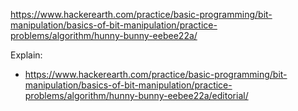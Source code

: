 https://www.hackerearth.com/practice/basic-programming/bit-manipulation/basics-of-bit-manipulation/practice-problems/algorithm/hunny-bunny-eebee22a/

Explain:

- https://www.hackerearth.com/practice/basic-programming/bit-manipulation/basics-of-bit-manipulation/practice-problems/algorithm/hunny-bunny-eebee22a/editorial/
